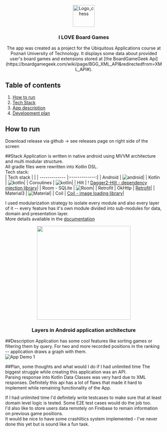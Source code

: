 ﻿<p align="center">
<img src=https://www.svgrepo.com/show/169150/chess.svg alt="Logo_chess" width=70>
<h3 align="center">I LOVE Board Games</h3>
<p align="center">
The app was created as a project for the Ubiquitous Applications course at Poznań University of Technology.
It displays some data about provided user's board games and extensions stored at [the BoardGameGeek Api](https://boardgamegeek.com/wiki/page/BGG_XML_API&redirectedfrom=XML_API#).
</p>

## Table of contents
1. [How to run](#run)
2. [Tech Stack](#stack)
3. [App description](#description)
4. [Development plan](#plan)

## How to run
<a name="run"></a>
Download release via github -> see releases page on right side of the screen

##Stack
<a name="stack"></a>
Application is written in native android using MVVM architecture and multi modular structure.  
All gradle files were rewritten into Kotlin DSL.  
Tech stack:  
| Tech stack    |           |
| ------------- |:-------------:|
| Android     | ![android](https://img.shields.io/badge/Android-3DDC84?style=for-the-badge&logo=android&logoColor=white)|
| Kotlin      | ![kotlin](https://img.shields.io/badge/Kotlin-0095D5?&style=for-the-badge&logo=kotlin&logoColor=white)|
| Coroutines   | ![kotlin](https://img.shields.io/badge/Kotlin-0095D5?&style=for-the-badge&logo=kotlin&logoColor=white)|
| Hilt      | ! [Dagger2-Hilt - dependency injection library](https://dagger.dev/hilt/)|
| Room - SQLite  | ![Room](https://img.shields.io/badge/SQLite-07405E?style=for-the-badge&logo=sqlite&logoColor=white)|
| Retrofit | OkHttp  |  [Retrofit](https://square.github.io/retrofit/)|
| Material3      | ![Material](https://img.shields.io/badge/material%20design-757575?style=for-the-badge&logo=material%20design&logoColor=white)|
| Coil      |  [Coil - image loading library](https://coil-kt.github.io/coil/compose/)|


I used modularization strategy to isolate every module and also every layer of it -- every feature has it's own module divided into sub-modules for data, domain and presentation layer.  
More details available in the [documentation](https://developer.android.com/topic/architecture)  

<p align="center">
<img src=https://developer.android.com/topic/libraries/architecture/images/mad-arch-overview.png" width=300>
<h3 align="center">Layers in Android application architecture</h3>

##Description
<a name="description"></a>
Application has some cool features like  sorting games or filtering them by query.
For two and more recorded positions in the ranking -- application draws a graph with them.  
![App Demo 1](art/ezgif-4-39f58df234.gif)  

##Plan, some thoughts and what would I do if I had unlimited time
<a name="plan"></a>
The biggest struggle while creating this application was an API.  
Parsing response into Kotlin Data Classes was very hard due to XML responses. Definitely this api has a lot of flaws that made it hard to implement while remaining functionality of the App.  

If I had unlimited time I'd definitely write testcases to make sure that at least domain level logic is tested.  Some E2E test cases would do the job too.   
I'd also like to store users data remotely on Firebase to remain information on previous game positions.  
It would be nice to have some crashlitics system implemented - I've never done this yet but is sound like a fun task.  


